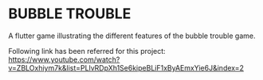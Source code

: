 # BUBBLE TROUBLE

A flutter game illustrating the different features of the bubble trouble game.

Following link has been referred for this project: https://www.youtube.com/watch?v=ZBLOxhiym7k&list=PLlvRDpXh1Se6kipeBLiF1xByAEmxYie6J&index=2